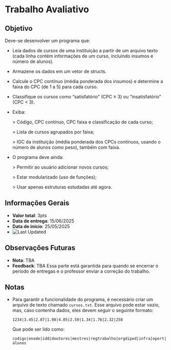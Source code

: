 # Trabalho Avaliativo
## Objetivo

Deve-se desenvolver um programa que:

* Leia dados de cursos de uma instituição a partir de um arquivo texto (cada linha contém informações de um curso, incluindo insumos e número de alunos).

* Armazene os dados em um vetor de structs.

* Calcule o CPC contínuo (média ponderada dos insumos) e determine a faixa do CPC (de 1 a 5) para cada curso.

* Classifique os cursos como “satisfatório” (CPC ≥ 3) ou “insatisfatório” (CPC < 3).

* Exiba:

     \> Código, CPC contínuo, CPC faixa e classificação de cada curso;

     \> Lista de cursos agrupados por faixa;

     \> IGC da instituição (média ponderada dos CPCs contínuos, usando o número de alunos como peso), também com faixa.

* O programa deve ainda:

     \> Permitir ao usuário adicionar novos cursos;

     \> Estar modularizado (uso de funções);

     \> Usar apenas estruturas estudadas até agora.


## Informações Gerais

- **Valor total**: 3pts
- **Data de entrega**: 15/06/2025
- **Data de início**: 25/05/2025
- ![Last Updated](https://img.shields.io/github/last-commit/minesweeper1989/trabalho-AV2-FPR)

## Observações Futuras
- **Nota**: TBA
- **Feedback**: TBA
Essa parte está garantida para quando se encerrar o período de entregas e o professor enviar a correção do trabalho.

## Notas
- Para garantir a funcionalidade do programa, é necessário criar um arquivo de texto chamado ```cursos.txt```. Esse arquivo pode estar vazio, mas, caso contenha dados, eles devem seguir o seguinte formato: 

  ```1234|3.45|2.87|1.98|4.05|2.50|1.34|1.76|2.32|258```
  
  Que pode ser lido como: 
  
  ```codigo|enade|idd|doutores|mestres|regtrabalho|orgdiped|infra|oport|alunos```
